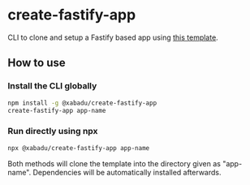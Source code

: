 # create-fastify-app

CLI to clone and setup a Fastify based app using [this template](https://github.com/Xabadu/fastify-app-starter-template).

## How to use

### Install the CLI globally

```sh
npm install -g @xabadu/create-fastify-app
create-fastify-app app-name
```

### Run directly using npx

```sh
npx @xabadu/create-fastify-app app-name
```

Both methods will clone the template into the directory given as "app-name". Dependencies will be automatically installed afterwards.
